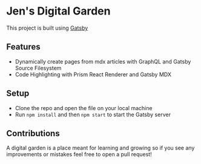 # Jen's Digital Garden

This project is built using [Gatsby](https://www.gatsbyjs.org/)

## Features

- Dynamically create pages from mdx articles with GraphQL and Gatsby Source Filesystem
- Code Highlighting with Prism React Renderer and Gatsby MDX

## Setup

- Clone the repo and open the file on your local machine
- Run `npm install` and then `npm start` to start the Gatsby server

## Contributions

A digital garden is a place meant for learning and growing so if you see any improvements or mistakes feel free to open a pull request!
